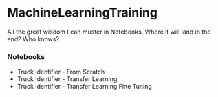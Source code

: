 # MachineLearningTraining
All the great wisdom I can muster in Notebooks.  Where it will land in the end?  Who knows?

### Notebooks
* Truck Identifier - From Scratch
* Truck Identifier - Transfer Learning
* Truck Identifier - Transfer Learning Fine Tuning
